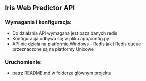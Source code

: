 ## Iris Web Predictor API

### Wymagania i konfiguracja:
- Do działania API wymagana jest baza danych redis
- Konfiguracja odbywa się w pliku app/config.py
- API nie działa na platformie Windows - Redis jak i Redis queue przeznaczone są na platformy Unixowe

### Uruchomienie:
- patrz README.md w folderze głównym projektu



